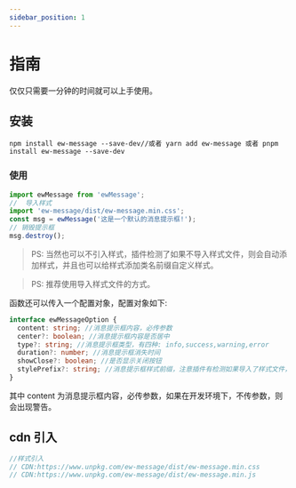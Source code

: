```yaml
---
sidebar_position: 1
---
```


# 指南

仅仅只需要一分钟的时间就可以上手使用。

## 安装

```
npm install ew-message --save-dev//或者 yarn add ew-message 或者 pnpm install ew-message --save-dev
```

### 使用

```ts
import ewMessage from 'ewMessage';
//  导入样式
import 'ew-message/dist/ew-message.min.css';
const msg = ewMessage('这是一个默认的消息提示框!');
// 销毁提示框
msg.destroy();
```

> PS: 当然也可以不引入样式，插件检测了如果不导入样式文件，则会自动添加样式，并且也可以给样式添加类名前缀自定义样式。

> PS: 推荐使用导入样式文件的方式。

函数还可以传入一个配置对象，配置对象如下:

```ts
interface ewMessageOption {
  content: string; //消息提示框内容，必传参数
  center?: boolean; //消息提示框内容是否居中
  type?: string; //消息提示框类型，有四种: info,success,warning,error
  duration?: number; //消息提示框消失时间
  showClose?: boolean; //是否显示关闭按钮
  stylePrefix?: string; //消息提示框样式前缀，注意插件有检测如果导入了样式文件，则这个配置无效
}
```

其中 content 为消息提示框内容，必传参数，如果在开发环境下，不传参数，则会出现警告。

## cdn 引入

```js
//样式引入
// CDN:https://www.unpkg.com/ew-message/dist/ew-message.min.css
// CDN:https://www.unpkg.com/ew-message/dist/ew-message.min.js
```

